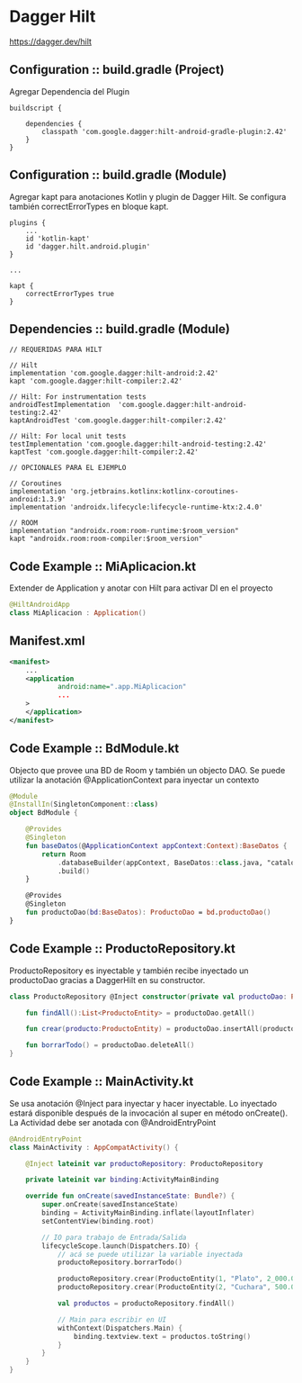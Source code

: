 # Dagger Hilt

https://dagger.dev/hilt

## Configuration :: build.gradle (Project)

Agregar Dependencia del Plugin 

```
buildscript {

    dependencies {
        classpath 'com.google.dagger:hilt-android-gradle-plugin:2.42'
    }
}
```

## Configuration :: build.gradle (Module)

Agregar kapt para anotaciones Kotlin y plugin de Dagger Hilt.
Se configura también correctErrorTypes en bloque kapt.

```
plugins {
	...
    id 'kotlin-kapt'
    id 'dagger.hilt.android.plugin'
}

...

kapt {
    correctErrorTypes true
}
```

## Dependencies :: build.gradle (Module)

```
// REQUERIDAS PARA HILT

// Hilt
implementation 'com.google.dagger:hilt-android:2.42'
kapt 'com.google.dagger:hilt-compiler:2.42'

// Hilt: For instrumentation tests
androidTestImplementation  'com.google.dagger:hilt-android-testing:2.42'
kaptAndroidTest 'com.google.dagger:hilt-compiler:2.42'

// Hilt: For local unit tests
testImplementation 'com.google.dagger:hilt-android-testing:2.42'
kaptTest 'com.google.dagger:hilt-compiler:2.42'

// OPCIONALES PARA EL EJEMPLO

// Coroutines
implementation 'org.jetbrains.kotlinx:kotlinx-coroutines-android:1.3.9'
implementation 'androidx.lifecycle:lifecycle-runtime-ktx:2.4.0'

// ROOM
implementation "androidx.room:room-runtime:$room_version"
kapt "androidx.room:room-compiler:$room_version"

```

## Code Example :: MiAplicacion.kt 

Extender de Application y anotar con Hilt para activar DI en el proyecto
```kotlin 
@HiltAndroidApp
class MiAplicacion : Application() 
```

## Manifest.xml
```xml
<manifest>
	...
	<application
		    android:name=".app.MiAplicacion"
		    ...
	>
	</application>
</manifest>
```

## Code Example :: BdModule.kt 

Objecto que provee una BD de Room y también un objecto DAO.
Se puede utilizar la anotación @ApplicationContext para inyectar un contexto

```kotlin
@Module
@InstallIn(SingletonComponent::class)
object BdModule {

    @Provides
    @Singleton
    fun baseDatos(@ApplicationContext appContext:Context):BaseDatos {
        return Room
            .databaseBuilder(appContext, BaseDatos::class.java, "catalogo-db")
            .build()
    }

    @Provides
    @Singleton
    fun productoDao(bd:BaseDatos): ProductoDao = bd.productoDao()
}
```

## Code Example :: ProductoRepository.kt 

ProductoRepository es inyectable y también recibe inyectado un productoDao gracias a DaggerHilt en su constructor.

```kotlin
class ProductoRepository @Inject constructor(private val productoDao: ProductoDao) {

	fun findAll():List<ProductoEntity> = productoDao.getAll()

    fun crear(producto:ProductoEntity) = productoDao.insertAll(producto)

    fun borrarTodo() = productoDao.deleteAll()
}
```


## Code Example :: MainActivity.kt 

Se usa anotación @Inject para inyectar y hacer inyectable.
Lo inyectado estará disponible después de la invocación al super en método onCreate(). 
La Actividad debe ser anotada con @AndroidEntryPoint

```kotlin
@AndroidEntryPoint
class MainActivity : AppCompatActivity() {

    @Inject lateinit var productoRepository: ProductoRepository

    private lateinit var binding:ActivityMainBinding

    override fun onCreate(savedInstanceState: Bundle?) {
        super.onCreate(savedInstanceState)
        binding = ActivityMainBinding.inflate(layoutInflater)
        setContentView(binding.root)

        // IO para trabajo de Entrada/Salida
        lifecycleScope.launch(Dispatchers.IO) {
            // acá se puede utilizar la variable inyectada
            productoRepository.borrarTodo()

            productoRepository.crear(ProductoEntity(1, "Plato", 2_000.0))
            productoRepository.crear(ProductoEntity(2, "Cuchara", 500.0))

            val productos = productoRepository.findAll()

            // Main para escribir en UI
            withContext(Dispatchers.Main) {
                binding.textview.text = productos.toString()
            }
        }
    }
}
```
